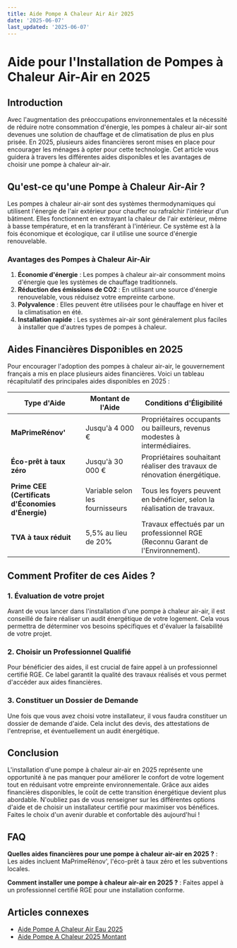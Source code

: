 ```yaml
---
title: Aide Pompe A Chaleur Air Air 2025
date: '2025-06-07'
last_updated: '2025-06-07'
---
```


# Aide pour l'Installation de Pompes à Chaleur Air-Air en 2025

## Introduction

Avec l'augmentation des préoccupations environnementales et la nécessité de réduire notre consommation d'énergie, les pompes à chaleur air-air sont devenues une solution de chauffage et de climatisation de plus en plus prisée. En 2025, plusieurs aides financières seront mises en place pour encourager les ménages à opter pour cette technologie. Cet article vous guidera à travers les différentes aides disponibles et les avantages de choisir une pompe à chaleur air-air.

## Qu'est-ce qu'une Pompe à Chaleur Air-Air ?

Les pompes à chaleur air-air sont des systèmes thermodynamiques qui utilisent l'énergie de l'air extérieur pour chauffer ou rafraîchir l'intérieur d'un bâtiment. Elles fonctionnent en extrayant la chaleur de l'air extérieur, même à basse température, et en la transférant à l'intérieur. Ce système est à la fois économique et écologique, car il utilise une source d'énergie renouvelable.

### Avantages des Pompes à Chaleur Air-Air

1. **Économie d'énergie** : Les pompes à chaleur air-air consomment moins d'énergie que les systèmes de chauffage traditionnels.
2. **Réduction des émissions de CO2** : En utilisant une source d'énergie renouvelable, vous réduisez votre empreinte carbone.
3. **Polyvalence** : Elles peuvent être utilisées pour le chauffage en hiver et la climatisation en été.
4. **Installation rapide** : Les systèmes air-air sont généralement plus faciles à installer que d'autres types de pompes à chaleur.

## Aides Financières Disponibles en 2025

Pour encourager l'adoption des pompes à chaleur air-air, le gouvernement français a mis en place plusieurs aides financières. Voici un tableau récapitulatif des principales aides disponibles en 2025 :

| Type d'Aide                  | Montant de l'Aide                          | Conditions d'Éligibilité                         |
|------------------------------|-------------------------------------------|------------------------------------------------|
| **MaPrimeRénov'**            | Jusqu'à 4 000 €                           | Propriétaires occupants ou bailleurs, revenus modestes à intermédiaires. |
| **Éco-prêt à taux zéro**     | Jusqu'à 30 000 €                          | Propriétaires souhaitant réaliser des travaux de rénovation énergétique. |
| **Prime CEE (Certificats d'Économies d'Énergie)** | Variable selon les fournisseurs | Tous les foyers peuvent en bénéficier, selon la réalisation de travaux. |
| **TVA à taux réduit**        | 5,5% au lieu de 20%                       | Travaux effectués par un professionnel RGE (Reconnu Garant de l'Environnement). |

## Comment Profiter de ces Aides ?

### 1. Évaluation de votre projet

Avant de vous lancer dans l'installation d'une pompe à chaleur air-air, il est conseillé de faire réaliser un audit énergétique de votre logement. Cela vous permettra de déterminer vos besoins spécifiques et d'évaluer la faisabilité de votre projet.

### 2. Choisir un Professionnel Qualifié

Pour bénéficier des aides, il est crucial de faire appel à un professionnel certifié RGE. Ce label garantit la qualité des travaux réalisés et vous permet d'accéder aux aides financières.

### 3. Constituer un Dossier de Demande

Une fois que vous avez choisi votre installateur, il vous faudra constituer un dossier de demande d'aide. Cela inclut des devis, des attestations de l'entreprise, et éventuellement un audit énergétique.

## Conclusion

L'installation d'une pompe à chaleur air-air en 2025 représente une opportunité à ne pas manquer pour améliorer le confort de votre logement tout en réduisant votre empreinte environnementale. Grâce aux aides financières disponibles, le coût de cette transition énergétique devient plus abordable. N'oubliez pas de vous renseigner sur les différentes options d'aide et de choisir un installateur certifié pour maximiser vos bénéfices. Faites le choix d'un avenir durable et confortable dès aujourd'hui !

## FAQ
**Quelles aides financières pour une pompe à chaleur air-air en 2025 ?**
: Les aides incluent MaPrimeRénov', l'éco-prêt à taux zéro et les subventions locales.

**Comment installer une pompe à chaleur air-air en 2025 ?**
: Faites appel à un professionnel certifié RGE pour une installation conforme.

## Articles connexes
- [Aide Pompe A Chaleur Air Eau 2025](/aide-pompe-a-chaleur-air-eau-2025/)
- [Aide Pompe A Chaleur 2025 Montant](/aide-pompe-a-chaleur-2025-montant/)


<script type="application/ld+json">
{
  "@context": "https://schema.org",
  "@type": "FAQPage",
  "mainEntity": [
    {
      "@type": "Question",
      "name": "Quelles aides financières pour une pompe à chaleur air-air en 2025 ?",
      "acceptedAnswer": {
        "@type": "Answer",
        "text": "Les aides incluent MaPrimeRénov', l'éco-prêt à taux zéro et les subventions locales."
      }
    },
    {
      "@type": "Question",
      "name": "Comment installer une pompe à chaleur air-air en 2025 ?",
      "acceptedAnswer": {
        "@type": "Answer",
        "text": "Faites appel à un professionnel certifié RGE pour une installation conforme."
      }
    }
  ]
}
</script>
